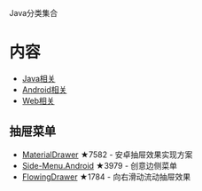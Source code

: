 Java分类集合
# 内容 

- [Java相关](#Java项目开源组件或项目) 
- [Android相关](#Android项目开源组件或项目) 
- [Web相关](#Web项目开源组件或项目) 

## 抽屉菜单 

- [MaterialDrawer](https://github.com/mikepenz/MaterialDrawer) ★7582 - 安卓抽屉效果实现方案 
- [Side-Menu.Android](https://github.com/Yalantis/Side-Menu.Android) ★3979 - 创意边侧菜单 
- [FlowingDrawer](https://github.com/mxn21/FlowingDrawer) ★1784 - 向右滑动流动抽屉效果 
